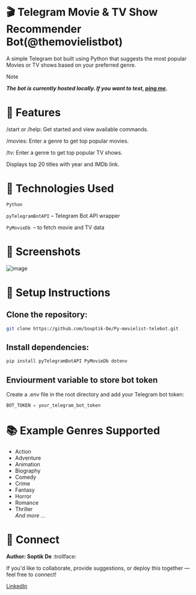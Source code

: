 # 🎬 Telegram Movie & TV Show Recommender Bot(@themovielistbot)
A simple Telegram bot built using Python that suggests the most popular Movies or TV shows based on your preferred genre. 
> [!NOTE]
> ***The bot is currently hosted locally. If you want to test, [ping me](#my-custom-anchor-point).*** 
# 🚀 Features
/start or /help: Get started and view available commands.

/movies: Enter a genre to get top popular movies.

/tv: Enter a genre to get top popular TV shows.

Displays top 20 titles with year and IMDb link.

# 🧠 Technologies Used
``Python``

``pyTelegramBotAPI`` – Telegram Bot API wrapper

``PyMovieDb ``– to fetch movie and TV data

# 📸 Screenshots

![image](https://github.com/user-attachments/assets/e2e2ed49-f9c9-43b8-8bdd-1947d71e60d0)

# 🔧 Setup Instructions
## Clone the repository:

```bash
git clone https://github.com/Souptik-De/Py-movielist-telebot.git
```

## Install dependencies:

```bash
pip install pyTelegramBotAPI PyMovieDb dotenv
```
## Enviourment variable to store bot token
Create a .env file in the root directory and add your Telegram bot token:

````python
BOT_TOKEN = your_telegram_bot_token
````
# 📚 Example Genres Supported
* Action
* Adventure  
* Animation  
* Biography  
* Comedy  
* Crime  
* Fantasy  
* Horror  
* Romance  
* Thriller   
_And more ..._
# 📩 Connect
**Author: Soptik De** :trollface:

<a name="my-custom-anchor-point"></a>
If you'd like to collaborate, provide suggestions, or deploy this together — feel free to connect!

[LinkedIn](https://www.linkedin.com/in/souptik-de-981092334/)


